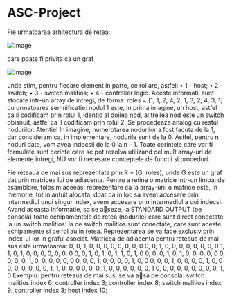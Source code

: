 # ASC-Project
Fie urmatoarea arhitectura de retea:

![image](https://user-images.githubusercontent.com/79991306/156546226-3b913858-509d-470d-b1c2-121f5ecd9240.png)

care poate fi privita ca un graf

![image](https://user-images.githubusercontent.com/79991306/156546357-53a76030-74e8-4587-af26-3fbbcf6fb174.png)

unde stim, pentru fiecare element in parte, ce rol are, astfel:
• 1 - host;
• 2 - switch;
• 3 - switch malitios;
• 4 - controller logic.
Aceste informatii sunt stocate intr-un array de intregi, de forma:
roles = [1, 1, 2, 4, 2, 1, 3, 2, 4, 3, 1]
cu urmatoarea semnificatie: nodul 1 este, in prima imagine, un host, astfel ca il codificam prin
rolul 1, identic al doilea nod, al treilea nod este un switch obisnuit, astfel ca il codificam prin rolul
2. Se procedeaza analog cu restul nodurilor. Atentie! In imagine, numerotarea nodurilor a fost
facuta de la 1, dar consideram ca, in implementare, nodurile sunt de la 0. Astfel, pentru n noduri
date, vom avea indecsii de la 0 la n - 1.
Toate cerintele care vor fi formulate sunt cerinte care se pot rezolva utilizand cel mult array-uri
de elemente intregi, NU vor fi necesare conceptele de functii si proceduri.

Fie reteaua de mai sus reprezentata prin R = (G; roles), unde G este un graf dat prin matricea lui
de adiacenta. Pentru a retine o matrice intr-un limbaj de asamblare, folosim aceeasi reprezentare
ca la array-uri: o matrice este, in memorie, tot inlantuit alocata, doar ca in loc sa avem accesare
prin intermediul unui singur index, avem accesare prin intermediul a doi indecsi. Avand aceasta
informatie, sa se aseze, la STANDARD OUTPUT (pe consola) toate echipamentele de retea
(nodurile) care sunt direct conectate la un switch malitios: la ce switch malitios sunt conectate, care
sunt aceste echipamente si ce rol au in retea. Reprezentarea se va face exclusiv prin index-ul lor in
graful asociat.
Matricea de adiacenta pentru reteaua de mai sus este urmatoarea:
0, 0, 1, 0, 0, 0, 0, 0, 0, 0, 0
0, 0, 1, 0, 0, 0, 0, 0, 0, 0, 0
1, 1, 0, 1, 0, 0, 0, 0, 0, 0, 0
0, 0, 1, 0, 1, 0, 1, 1, 0, 1, 0
0, 0, 0, 1, 0, 1, 0, 0, 0, 0, 0
0, 0, 0, 0, 1, 0, 0, 0, 0, 0, 0
0, 0, 0, 1, 0, 0, 0, 0, 1, 0, 0
0, 0, 0, 1, 0, 0, 0, 0, 1, 0, 0
0, 0, 0, 0, 0, 0, 1, 1, 0, 0, 0
0, 0, 0, 1, 0, 0, 0, 0, 0, 0, 1
0, 0, 0, 0, 0, 0, 0, 0, 0, 1, 0
Exemplu: pentru reteaua de mai sus, se va asa pe consola:
switch malitios index 6: controller index 3; controller index 8;
switch malitios index 9: controller index 3; host index 10;
